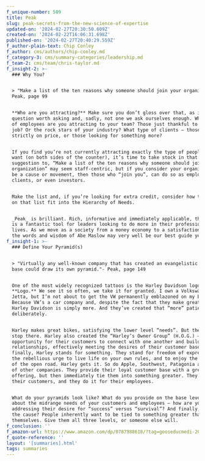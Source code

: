 ```yaml
---
f_unique-number: 509
title: Peak
slug: peak-secrets-from-the-new-science-of-expertise
updated-on: '2024-02-27T20:30:50.609Z'
created-on: '2024-02-22T16:06:31.698Z'
published-on: '2024-02-27T20:40:29.559Z'
f_author-plain-text: Chip Conley
f_author: cms/authors/chip-conley.md
f_category-3: cms/summary-categories/leadership.md
f_team-2: cms/team/chris-taylor.md
f_insight-2: >-
  ### Why You?


  > "Make a list of the ten reasons why someone should join your organization."-
  Peak, page 99


  **Who are you attracting?** Make sure you don’t gloss over that, as it’s a
  question worth asking and, sadly, not one we ask ourselves enough. What type
  of employees are you attracting to your team? Those just thankful to have a
  job? Or the rock stars of your industry? What type of clients – those shopping
  strictly on price, or those looking for something more?


  If you find you’re not currently attracting exactly the type of people you
  want (on both sides of the counter), it’s time to take stock in that. The
  suggestion to, “Make a list of the ten reasons why someone should join your
  organization” may seem staff-centric, but if you consider your organization to
  be a cause or movement, then those who “join you”, can do so as employees,
  clients, or even investors.


  Make the list and, if you’re looking for extra credit, consider how the items
  on that list fit into the Hierarchy of Needs.


  _Peak_ is brilliant. Rich, informative and immediately applicable, this book
  is a fantastic tool for leaders looking to do more in their professional
  lives. As we move as a society from a money economy to a satisfaction economy,
  the words and wisdom of Abe Maslow may very well be our best guide yet.
f_insight-1: >-
  ### Define Your Pyramid(s)


  > "Virtually any well-known company that has created an evangelistic customer
  base could draw its own pyramid."- Peak, page 149


  One of the most widely recognized tattoos is the Harley Davidson logo. Tattoo.
  **Logo.** We see it so often, we take it for granted. I own a Volkswagen
  Jetta, but I’m not about to get the VW permanently emblazoned on my body. Why?
  Because VW’s a car company and, despite the fact that they make great bikes,
  Harley Davidson is simply more. And they’ve created that “more” patiently and
  deliberately.


  Harley makes great bikes, satisfying the lower level “needs”. But they don’t
  stop there. Harley also created the “Harley’s Owner Group” (H.O.G.) – an
  opportunity for their customers to connect with one another and build
  relationships, effectively meeting the desires of their customer base. And,
  finally, Harley stands for something. They stand for freedom of expression –
  the rebellious urge to live life on your own rules, and to enjoy the freedom
  of the open road. Harley gets it. So do Apple, Southwest, Patagonia and dozens
  of other companies. They provide their loyal customer base with a great base
  offering, but then immediately tie them into something greater. They do it for
  their customers, and they do it for their employees.


  What do your pyramids look like? What do you provide on the base level? What
  about the midrange needs of your customers and employees – how are you
  addressing their desire for “success” versus “survival”? And finally, what’s
  the cause? People inherently want to be tied to something greater than
  themselves. Give them all three levels, or someone else will.
f_conclusion: ''
f_amazon-url: https://www.amazon.com/dp/0787988618/?tag=gooseducmedi-20
f_quote-reference: ''
layout: '[summaries].html'
tags: summaries
---
```



